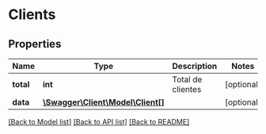 # Clients

## Properties
Name | Type | Description | Notes
------------ | ------------- | ------------- | -------------
**total** | **int** | Total de clientes | [optional] 
**data** | [**\Swagger\Client\Model\Client[]**](Client.md) |  | [optional] 

[[Back to Model list]](../../README.md#documentation-for-models) [[Back to API list]](../../README.md#documentation-for-api-endpoints) [[Back to README]](../../README.md)

